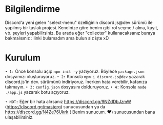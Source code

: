 # Bilgilendirme
Discord'a yeni gelen "select-menu" özelliğinin discord.js@dev sürümü ile yapılmış bir taslak projesi. Kendinize göre benim gibi rol seçme / alma, kayıt, vb. şeyleri yapabilirsiniz. Bu arada eğer "collecter" kullanacaksanız buraya bakmalısınız : linki bulamadım ama bulun siz işte xD

# Kurulum
`• 1:` Önce konsolu açıp `npm init -y` yazıyoruz. Böylece `package.json` dosyamızı oluşturuyoruz.
`• 2:` Konsola `npm i discord.js@dev` yazarak discord.js'in dev. sürümünü indiriyoruz. İnerken hata verebilir, kafanıza takmayın.
`• 3:` `config.json` dosyasını dolduruyoruz.
`• 4:` Konsola `node ./app.js` yazarak botu açıyoruz.

`• NOT:` Eğer bir hata alırsanız https://discord.gg/9NZdDbJzmW (https://discord.gg/masterg) sunucusundan ya da https://discord.gg/N4Ze76Ukrk ( Benim sunucum. ❤) sunucusundan bana ulaşabilirsiniz.


